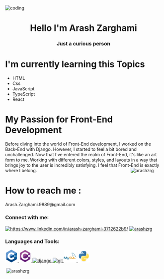 <img align="center" alt="coding" width="1000" height="200" src="https://i.giphy.com/media/v1.Y2lkPTc5MGI3NjExN3JhdzI4aXFlb2M3aXV1eG5pamN3anN2b3Q2ODY5OHA5Y2VlZHRoMCZlcD12MV9pbnRlcm5hbF9naWZfYnlfaWQmY3Q9Zw/qgQUggAC3Pfv687qPC/giphy.gif">
<h1 align="center" >Hello I'm Arash Zarghami</h1>
<h3 align="center">Just a curious person</h3>

<h1>I'm currently learning this Topics</h1>
<ul>
      <li>HTML</li>
      <li>Css</li>
      <li>JavaScript</li>
      <li>TypeScript</li>
      <li>React</li>
    </ul>
    
<h1>My Passion for Front-End Development</h1>
Before diving into the world of Front-End development, I worked on the Back-End with Django. However, I started to feel a bit bored and unchallenged. Now that I've entered the realm of Front-End, it's like an art form to me. Working with different colors, styles, and layouts in a way that brings joy to the user is incredibly satisfying. I feel that Front-End is exactly where I belong.<img align="right" src="https://i.giphy.com/media/v1.Y2lkPTc5MGI3NjExMTM2cGVlZ3E4cnM0cGRqYnZkcnlmN2JvOXRlN3EzbWxwYTU1ZjIxayZlcD12MV9pbnRlcm5hbF9naWZfYnlfaWQmY3Q9Zw/M52wyuahvQfJK/giphy.gif" alt="arashzrg" height="100" width="100" />

<h1>How to reach me : </h1> 
Arash.Zarghami.9889@gmail.com

<h3 align="left">Connect with me:</h3>
<p align="left">
<a href="https://linkedin.com/in/https://www.linkedin.com/in/arash-zarghami-3712622b9/" target="blank"><img align="center" src="https://raw.githubusercontent.com/rahuldkjain/github-profile-readme-generator/master/src/images/icons/Social/linked-in-alt.svg" alt="https://www.linkedin.com/in/arash-zarghami-3712622b9/" height="30" width="40" /></a>
<a href="https://instagram.com/arashzrg" target="blank"><img align="center" src="https://raw.githubusercontent.com/rahuldkjain/github-profile-readme-generator/master/src/images/icons/Social/instagram.svg" alt="arashzrg" height="30" width="40" /></a>
</p>

<h3 align="left">Languages and Tools:</h3>
<p align="left"> <a href="https://www.w3schools.com/cpp/" target="_blank" rel="noreferrer"> <img src="https://raw.githubusercontent.com/devicons/devicon/master/icons/cplusplus/cplusplus-original.svg" alt="cplusplus" width="40" height="40"/> </a> <a href="https://www.w3schools.com/cs/" target="_blank" rel="noreferrer"> <img src="https://raw.githubusercontent.com/devicons/devicon/master/icons/csharp/csharp-original.svg" alt="csharp" width="40" height="40"/> </a> <a href="https://www.djangoproject.com/" target="_blank" rel="noreferrer"> <img src="https://cdn.worldvectorlogo.com/logos/django.svg" alt="django" width="40" height="40"/> </a> <a href="https://git-scm.com/" target="_blank" rel="noreferrer"> <img src="https://www.vectorlogo.zone/logos/git-scm/git-scm-icon.svg" alt="git" width="40" height="40"/> </a> <a href="https://www.mysql.com/" target="_blank" rel="noreferrer"> <img src="https://raw.githubusercontent.com/devicons/devicon/master/icons/mysql/mysql-original-wordmark.svg" alt="mysql" width="40" height="40"/> </a> <a href="https://www.python.org" target="_blank" rel="noreferrer"> <img src="https://raw.githubusercontent.com/devicons/devicon/master/icons/python/python-original.svg" alt="python" width="40" height="40"/> </a> </p>

<p>&nbsp;<img align="center" src="https://github-readme-stats.vercel.app/api?username=arashzrg&show_icons=true&locale=en" alt="arashzrg" /></p>
